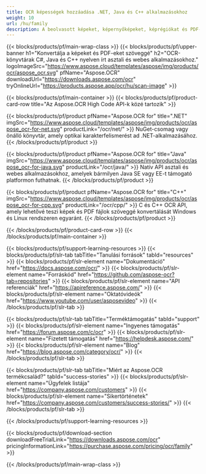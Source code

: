 ```yaml
---
title: OCR képességek hozzáadása .NET, Java és C++ alkalmazásokhoz
weight: 10
url: /hu/family
description: A beolvasott képeket, képernyőképeket, képrégiókat és PDF-fájlokat szöveggé alakíthatja .NET, Java és C++ alkalmazásokban natív OCR API-k segítségével.
---
```


{{< blocks/products/pf/main-wrap-class >}}
{{< blocks/products/pf/upper-banner h1="Konvertálja a képeket és PDF-eket szöveggé" h2="OCR-könyvtárak C#, Java és C++ nyelven írt asztali és webes alkalmazásokhoz." logoImageSrc="https://www.aspose.cloud/templates/aspose/img/products/ocr/aspose_ocr.svg" pfName="Aspose.OCR" downloadUrl="https://downloads.aspose.com/ocr" tryOnlineUrl="https://products.aspose.app/ocr/hu/scan-image" >}}

{{< blocks/products/pf/main-container >}}
{{< blocks/products/pf/product-card-row title="Az Aspose.OCR High Code API-k közé tartozik" >}}

{{< blocks/products/pf/product pfName="Aspose.OCR for" title=".NET" imgSrc="https://www.aspose.cloud/templates/aspose/img/products/ocr/aspose_ocr-for-net.svg" productLink="/ocr/net/" >}}
NuGet-csomag vagy önálló könyvtár, amely optikai karakterfelismerést ad .NET-alkalmazásához.
{{< /blocks/products/pf/product >}}

{{< blocks/products/pf/product pfName="Aspose.OCR for" title="Java" imgSrc="https://www.aspose.cloud/templates/aspose/img/products/ocr/aspose_ocr-for-java.svg" productLink="/ocr/java/" >}}
Natív API asztali és webes alkalmazásokhoz, amelyek bármilyen Java SE vagy EE-t támogató platformon futhatnak.
{{< /blocks/products/pf/product >}}

{{< blocks/products/pf/product pfName="Aspose.OCR for" title="C++" imgSrc="https://www.aspose.cloud/templates/aspose/img/products/ocr/aspose_ocr-for-cpp.svg" productLink="/ocr/cpp/" >}}
C és C++ OCR API, amely lehetővé teszi képek és PDF fájlok szöveggé konvertálását Windows és Linux rendszeren egyaránt.
{{< /blocks/products/pf/product >}}

{{< /blocks/products/pf/product-card-row >}}
{{< /blocks/products/pf/main-container >}}

{{< blocks/products/pf/support-learning-resources >}}
{{< blocks/products/pf/slr-tab tabTitle="Tanulási források" tabId="resources" >}}
{{< blocks/products/pf/slr-element name="Dokumentáció" href="https://docs.aspose.com/ocr/" >}}
{{< blocks/products/pf/slr-element name="Forráskód" href="https://github.com/aspose-ocr?tab=repositories" >}}
{{< blocks/products/pf/slr-element name="API referenciák" href="https://apireference.aspose.com/" >}}
{{< blocks/products/pf/slr-element name="Oktatóvideók" href="https://www.youtube.com/user/asposevideo" >}}
{{< /blocks/products/pf/slr-tab >}}

{{< blocks/products/pf/slr-tab tabTitle="Terméktámogatás" tabId="support" >}}
{{< blocks/products/pf/slr-element name="Ingyenes támogatás" href="https://forum.aspose.com/c/ocr" >}}
{{< blocks/products/pf/slr-element name="Fizetett támogatás" href="https://helpdesk.aspose.com/" >}}
{{< blocks/products/pf/slr-element name="Blog" href="https://blog.aspose.com/category/ocr/" >}}
{{< /blocks/products/pf/slr-tab >}}

{{< blocks/products/pf/slr-tab tabTitle="Miért az Aspose.OCR termékcsalád?" tabId="success-stories" >}}
{{< blocks/products/pf/slr-element name="Ügyfelek listája" href="https://company.aspose.com/customers" >}}
{{< blocks/products/pf/slr-element name="Sikertörténetek" href="https://company.aspose.com/customers/success-stories/" >}}
{{< /blocks/products/pf/slr-tab >}}

{{< /blocks/products/pf/support-learning-resources >}}

{{< blocks/products/pf/download-section downloadFreeTrialLink="https://downloads.aspose.com/ocr" pricingInformationLink="https://purchase.aspose.com/pricing/ocr/family" >}}

{{< /blocks/products/pf/main-wrap-class >}}